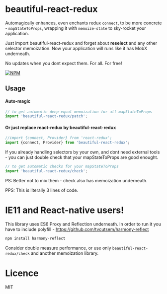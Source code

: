 beautiful-react-redux
=====
Automagically enhances, even enchants redux `connect`, to be more concrete - `mapStateToProps`,
wrapping it with `memoize-state` to sky-rocket your application.

Just import beautiful-react-redux and forget about __reselect__ and any other selector memoization.
Now your application will runs like it has MobX underneath.

No updates when you dont expect them. For all. For free!

[![NPM](https://nodei.co/npm/beautiful-react-redux.png?downloads=true&stars=true)](https://nodei.co/npm/beautiful-react-redux/)

## Usage

#### Auto-magic
```js
// to get automatic deep-equal memoization for all mapStateToProps
import 'beautiful-react-redux/patch';
```

#### Or just replace react-redux by beautiful-react-redux
```js
//import {connect, Provider} from 'react-redux';
import {connect, Provider} from 'beautiful-react-redux';
```

If you already handling selectors by your own, and dont need external tools - 
you can just double check that your mapStateToProps are good enought.
```js
// to get automatic checks for your mapStateToProps
import 'beautiful-react-redux/check';
```

PS: Better not to mix them - check also has memoization underneath.

PPS: This is literally 3 lines of code.

# IE11 and React-native users!
This library uses ES6 Proxy and Reflection underneath. In order to run it you
have to include polyfill - https://github.com/tvcutsem/harmony-reflect

```js
npm install harmony-reflect
```

Consider double measure performance, or use only `beautiful-react-redux/check` and another memoization library.

# Licence
MIT